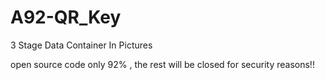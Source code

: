 # A92-QR_Key

3 Stage Data Container In Pictures

open source code only 92% , the rest will be closed for security reasons!!
